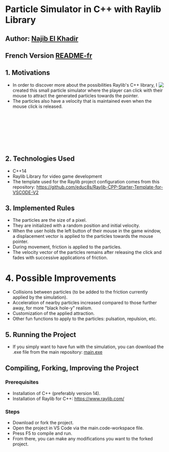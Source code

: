 # Particle Simulator in C++ with Raylib Library

## Author: [Najib El Khadir](https://github.com/NajibXY)
## French Version [README-fr](https://github.com/NajibXY/Particle-Gaggle-using-CPP-and-Raylib/blob/master/README-fr.md)

## 1. Motivations

<img align="right" src="https://github.com/NajibXY/Particle-Gaggle-using-CPP-and-Raylib/blob/master/assets/particles.gif">

- In order to discover more about the possibilities Raylib's C++ library, I created this small particle simulator where the player can click with their mouse to attract the generated particles towards the pointer.
- The particles also have a velocity that is maintained even when the mouse click is released.

</br> </br></br> </br></br> </br>
## 2. Technologies Used

- C++14
- Raylib Library for video game development
- The template used for the Raylib project configuration comes from this repository: https://github.com/educ8s/Raylib-CPP-Starter-Template-for-VSCODE-V2

## 3. Implemented Rules

- The particles are the size of a pixel.
- They are initialized with a random position and initial velocity.
- When the user holds the left button of their mouse in the game window, a displacement vector is applied to the particles towards the mouse pointer.
- During movement, friction is applied to the particles.
- The velocity vector of the particles remains after releasing the click and fades with successive applications of friction.
  
# 4. Possible Improvements

- Collisions between particles (to be added to the friction currently applied by the simulation).
- Acceleration of nearby particles increased compared to those further away, for more "black hole-y" realism.
- Customization of the applied attraction.
- Other fun functions to apply to the particles: pulsation, repulsion, etc.
  
## 5. Running the Project

- If you simply want to have fun with the simulation, you can download the .exe file from the main repository: [main.exe](https://github.com/NajibXY/Particle-Gaggle-using-CPP-and-Raylib/blob/master/main.exe)

## Compiling, Forking, Improving the Project

### Prerequisites

- Installation of C++ (preferably version 14).
- Installation of Raylib for C++: https://www.raylib.com/

### Steps

- Download or fork the project.
- Open the project in VS Code via the main.code-workspace file.
- Press F5 to compile and run.
- From there, you can make any modifications you want to the forked project.
